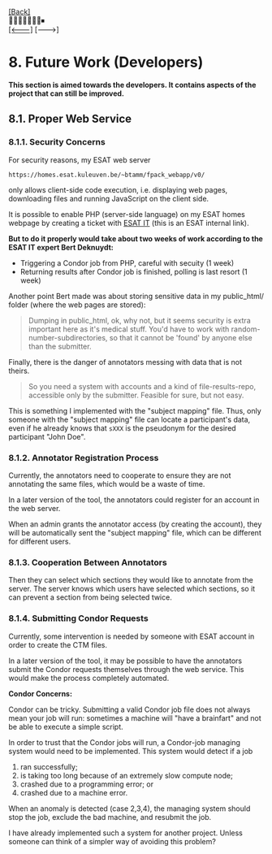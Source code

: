 [\[Back\]](./README.md) \
🔲🔲🔲🔲🔲🔲🔲⏹ \
[\[<---\]](./07_sending_your_results.md) \[--->\]

# 8. Future Work (Developers)

**This section is aimed towards the developers. It contains aspects of the project
that can still be improved.**

## 8.1. Proper Web Service

### 8.1.1. Security Concerns

For security reasons, my ESAT web server
```
https://homes.esat.kuleuven.be/~btamm/fpack_webapp/v0/
```
only allows client-side code execution, i.e. displaying web pages, downloading files
and running JavaScript on the client side.

It is possible to enable PHP (server-side language) on my ESAT homes webpage by
creating a ticket with [ESAT
IT](https://securewww.esat.kuleuven.be/helpdesk/logcall.php?DBname=itcalls) (this is
an ESAT internal link).

**But to do it properly would take about two weeks of work according to the ESAT IT
expert Bert Deknuydt:**
- Triggering a Condor job from PHP, careful with secuity (1 week)
- Returning results after Condor job is finished, polling is last resort (1 week)

Another point Bert made was about storing sensitive data in my public_html/ folder
(where the web pages are stored):
> Dumping in public_html, ok, why not, but it seems security is extra important here
> as it's medical stuff.  You'd have to work with random-number-subdirectories, so
> that it cannot be 'found' by anyone else than the submitter.

Finally, there is the danger of annotators messing with data that is not theirs.
> So you need a system with accounts and a kind of file-results-repo, accessible only
> by the submitter. Feasible for sure, but not easy. 

This is something I implemented with the "subject mapping" file. Thus, only someone
with the "subject mapping" file can locate a participant's data, even if he already
knows that `sXXX` is the pseudonym for the desired participant "John Doe".

### 8.1.2. Annotator Registration Process

Currently, the annotators need to cooperate to ensure they are not annotating the
same files, which would be a waste of time.

In a later version of the tool, the annotators could register for an account in the
web server.

When an admin grants the annotator access (by creating the account), they will be
automatically sent the "subject mapping" file, which can be different for different
users.

### 8.1.3. Cooperation Between Annotators

Then they can select which sections they would like to annotate from the server. The
server knows which users have selected which sections, so it can prevent a section
from being selected twice.

### 8.1.4. Submitting Condor Requests

Currently, some intervention is needed by someone with ESAT account in order to
create the CTM files.

In a later version of the tool, it may be possible to have the annotators submit the
Condor requests themselves through the web service. This would make the process
completely automated.

**Condor Concerns:**

Condor can be tricky. Submitting a valid Condor job file does not always mean your
job will run: sometimes a machine will "have a brainfart" and not be able to execute
a simple script.

In order to trust that the Condor jobs will run, a Condor-job managing system would
need to be implemented. This system would detect if a job
1. ran successfully;
2. is taking too long because of an extremely slow compute node;
3. crashed due to a programming error; or
4. crashed due to a machine error.

When an anomaly is detected (case 2,3,4), the managing system should stop the job,
exclude the bad machine, and resubmit the job.

I have already implemented such a system for another project. Unless someone can
think of a simpler way of avoiding this problem?

